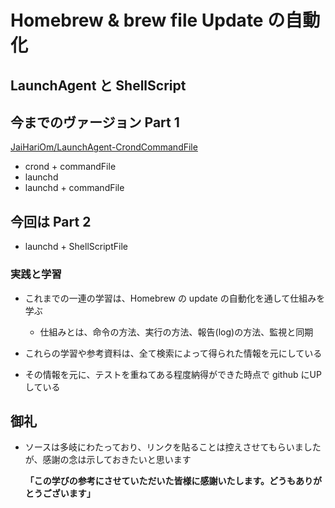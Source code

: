 # Homebrew & brew file Update の自動化

## LaunchAgent と ShellScript

## 今までのヴァージョン Part 1

[JaiHariOm/LaunchAgent-CrondCommandFile](https://github.com/JaiHariOm/LaunchAgent-CrondCommandFile)

* crond + commandFile
* launchd
* launchd + commandFile

## 今回は Part 2

* launchd + ShellScriptFile

### 実践と学習

* これまでの一連の学習は、Homebrew の update の自動化を通して仕組みを学ぶ
    * 仕組みとは、命令の方法、実行の方法、報告(log)の方法、監視と同期
    
* これらの学習や参考資料は、全て検索によって得られた情報を元にしている
* その情報を元に、テストを重ねてある程度納得ができた時点で github にUPしている

## 御礼

 * ソースは多岐にわたっており、リンクを貼ることは控えさせてもらいましたが、感謝の念は示しておきたいと思います
    
    **「この学びの参考にさせていただいた皆様に感謝いたします。どうもありがとうございます」**

